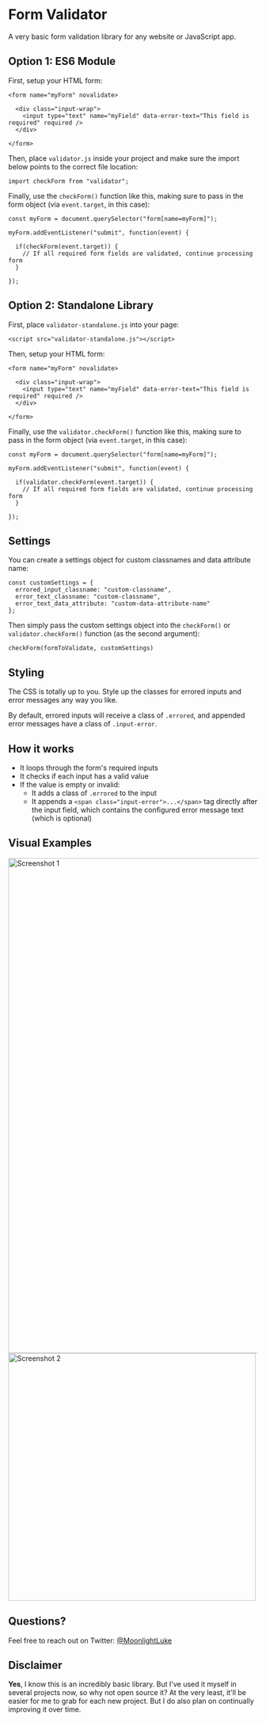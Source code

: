 # Form Validator

A very basic form validation library for any website or JavaScript app.

## Option 1: ES6 Module

First, setup your HTML form:

```
<form name="myForm" novalidate>

  <div class="input-wrap">
    <input type="text" name="myField" data-error-text="This field is required" required />
  </div>

</form>
```

Then, place ```validator.js``` inside your project and make sure the import below points to the correct file location:

```
import checkForm from "validator";
```

Finally, use the ```checkForm()``` function like this, making sure to pass in the form object (via ```event.target```, in this case):

```
const myForm = document.querySelector("form[name=myForm]");

myForm.addEventListener("submit", function(event) {

  if(checkForm(event.target)) {
    // If all required form fields are validated, continue processing form
  }

});
```

## Option 2: Standalone Library

First, place ```validator-standalone.js``` into your page:

```
<script src="validator-standalone.js"></script>
```

Then, setup your HTML form:

```
<form name="myForm" novalidate>

  <div class="input-wrap">
    <input type="text" name="myField" data-error-text="This field is required" required />
  </div>

</form>
```

Finally, use the ```validator.checkForm()``` function like this, making sure to pass in the form object (via ```event.target```, in this case):

```
const myForm = document.querySelector("form[name=myForm]");

myForm.addEventListener("submit", function(event) {

  if(validator.checkForm(event.target)) {
    // If all required form fields are validated, continue processing form
  }

});
```

## Settings

You can create a settings object for custom classnames and data attribute name:

```
const customSettings = {
  errored_input_classname: "custom-classname",
  error_text_classname: "custom-classname",
  error_text_data_attribute: "custom-data-attribute-name"
};
```

Then simply pass the custom settings object into the ```checkForm()``` or ```validator.checkForm()``` function (as the second argument):

```
checkForm(formToValidate, customSettings)
```

## Styling

The CSS is totally up to you. Style up the classes for errored inputs and error messages any way you like.

By default, errored inputs will receive a class of ```.errored```, and appended error messages have a class of ```.input-error```.

## How it works

- It loops through the form's required inputs
- It checks if each input has a valid value
- If the value is empty or invalid:
  - It adds a class of ```.errored``` to the input
  - It appends a ```<span class="input-error">...</span>``` tag directly after the input field, which contains the configured error message text (which is optional)

## Visual Examples

<img src="https://i.imgur.com/eSoy5iy.png" title="Screenshot 1" width="1000" />
<img src="https://i.imgur.com/IjRhym6.png" title="Screenshot 2" width="500" />

## Questions?

Feel free to reach out on Twitter: [@MoonlightLuke](https://twitter.com/MoonlightLuke)

## Disclaimer

**Yes**, I know this is an incredibly basic library. But I've used it myself in several projects now, so why not open source it? At the very least, it'll be easier for me to grab for each new project. But I do also plan on continually improving it over time.